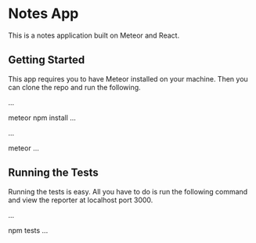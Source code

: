# Notes App

This is a notes application built on Meteor and React.

## Getting Started

This app requires you to have Meteor installed on your machine. Then you can clone the repo and run the following.

...

meteor npm install
...

...

meteor
...

## Running the Tests

Running the tests is easy. All you have to do is run the following command and view the reporter at localhost port 3000.

...

npm tests
...
